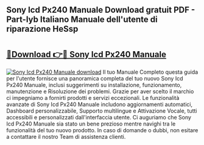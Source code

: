 ## Sony Icd Px240 Manuale Download gratuit PDF - Part-Iyb Italiano Manuale dell'utente di riparazione HeSsp

# <h2><a href="http://dfb4u7.blite.top/?on=Sony+Icd+Px240+Manuale">🔗Download 👉🔴 Sony Icd Px240 Manuale</a></h2>

[![Sony Icd Px240 Manuale download](https://i.imgur.com/lujVjoI.png)](http://dfb4u7.blite.top/?on=Sony+Icd+Px240+Manuale)
Il tuo Manuale Completo questa guida per l'utente fornisce una panoramica completa del tuo nuovo Sony Icd Px240 Manuale, inclusi suggerimenti su installazione, funzionamento, manutenzione e Risoluzione dei problemi. Grazie per aver scelto il marchio ci impegniamo a fornirti prodotti e servizi eccezionali. Le funzionalità avanzate di Sony Icd Px240 Manuale includono aggiornamenti automatici, Dashboard personalizzabile, Supporto multilingue e Attivazione Vocale, tutti accessibili e personalizzati dall'interfaccia utente. Ci auguriamo che Sony Icd Px240 Manuale sia stato un bene prezioso mentre navighi tra le funzionalità del tuo nuovo prodotto. In caso di domande o dubbi, non esitare a contattare il nostro Team di assistenza clienti.
